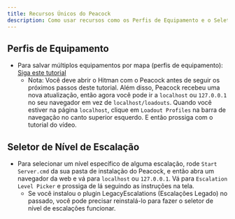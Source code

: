 ```yaml
---
title: Recursos Únicos do Peacock
description: Como usar recursos como os Perfis de Equipamento e o Seletor de Nível de Escalação.
---
```


## Perfis de Equipamento

-   Para salvar múltiplos equipamentos por mapa (perfis de equipamento): [Siga este tutorial](https://www.youtube.com/watch?v=ouD9QBSVHI0)
    -   Nota: Você deve abrir o Hitman com o Peacock antes de seguir os próximos passos deste tutorial. Além disso, Peacock recebeu uma nova atualização, então agora você pode ir a `localhost` ou `127.0.0.1` no seu navegador em vez de `localhost/loadouts`. Quando você estiver na página `localhost`, clique em `Loadout Profiles` na barra de navegação no canto superior esquerdo. E então prossiga com o tutorial do vídeo.

## Seletor de Nível de Escalação

-   Para selecionar um nível específico de alguma escalação, rode `Start Server.cmd` da sua pasta de instalação do Peacock, e então abra um navegador da web e vá para `localhost` ou `127.0.0.1`. Vá para `Escalation Level Picker` e prossiga de lá seguindo as instruções na tela.
    -   Se você instalou o plugin LegacyEscalations (Escalações Legado) no passado, você pode precisar reinstalá-lo para fazer o seletor de nível de escalações funcionar.
